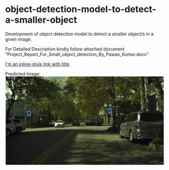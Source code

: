 # object-detection-model-to-detect-a-smaller-object
Development of object detection model to detect a smaller object/s in a given image.


For Detailed Description kindly follow attached document "Project_Report_For_Small_object_detection_By_Pawan_Kumar.docx"

[I'm an inline-style link with title](https://www.google.com "Google's Homepage")


Predicted Image:
![Image_After_Prediction](https://github.com/pawancse2/object-detection-model-to-detect-a-smaller-object/blob/master/Image/PredictedImage.PNG)






